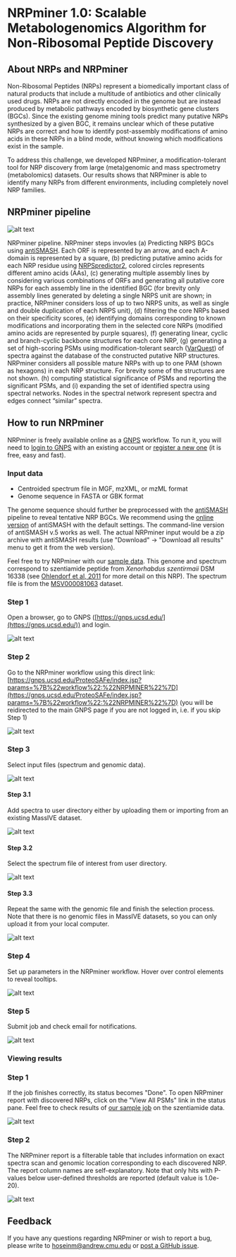 # NRPminer 1.0: Scalable Metabologenomics Algorithm for Non-Ribosomal Peptide Discovery 

## About NRPs and NRPminer

Non-Ribosomal Peptides (NRPs) represent a biomedically important class of natural products that include a multitude of antibiotics and other clinically used drugs. 
NRPs are not directly encoded in the genome but are instead produced by metabolic pathways encoded by biosynthetic gene clusters (BGCs). 
Since the existing genome mining tools predict many putative NRPs synthesized by a given BGC, it remains unclear which of these putative NRPs are correct and how to identify post-assembly modifications of amino acids in these NRPs in a blind mode, without knowing which modifications exist in the sample. 

To address this challenge, we developed NRPminer, a modification-tolerant tool for NRP discovery from large (meta)genomic and mass spectrometry (metabolomics) datasets. Our results shows that NRPminer is able to identify many NRPs from different environments, 
including completely novel NRP families. 

## NRPminer pipeline

![alt text](docs/images/nrpminer_pipeline.jpg "NRPminer pipeline")

NRPminer pipeline. NRPminer steps invovles (a) Predicting NRPS BGCs using [antiSMASH](https://antismash.secondarymetabolites.org/). 
Each ORF is represented by an arrow, and each A-domain is represented by a square, 
(b) predicting putative amino acids for each NRP residue using [NRPSpredictor2](https://www.ncbi.nlm.nih.gov/pmc/articles/PMC3125756/), 
colored circles represents different amino acids (AAs), 
(c) generating multiple assembly lines by considering various combinations of ORFs 
and generating all putative core NRPs for each assembly line in the identified BGC 
(for brevity only assembly lines generated by deleting a single NRPS unit are shown; 
in practice, NRPminer considers loss of up to two NRPS units, 
as well as single and double duplication of each NRPS unit), 
(d) filtering the core NRPs based on their specificity scores, 
(e) identifying domains corresponding to known modifications and incorporating them 
in the selected core NRPs (modified amino acids are represented by purple squares), 
(f) generating linear, cyclic and branch-cyclic backbone structures for each core NRP,
(g) generating a set of high-scoring PSMs using modification-tolerant search 
([VarQuest](http://cab.spbu.ru/software/varquest)) of spectra 
against the database of the constructed putative NRP structures. 
NRPminer considers all possible mature NRPs with up to one PAM (shown as hexagons) 
in each NRP structure. For brevity some of the structures are not shown. 
(h) computing statistical significance of PSMs and reporting the significant PSMs, 
and (i) expanding the set of identified spectra using spectral networks. 
Nodes in the spectral network represent spectra and edges connect “similar” spectra.


## How to run NRPminer

NRPminer is freely available online as a [GNPS](https://gnps.ucsd.edu/) workflow. To run it, you will need to [login to GNPS](https://gnps.ucsd.edu/ProteoSAFe/user/login.jsp) with an existing account or [register a new one](https://gnps.ucsd.edu/ProteoSAFe/user/register.jsp) (it is free, easy and fast).

### Input data
* Centroided spectrum file in MGF, mzXML, or mzML format
* Genome sequence in FASTA or GBK format

The genome sequence should further be preprocessed with the [antiSMASH](https://docs.antismash.secondarymetabolites.org/) pipeline to reveal tentative NRP BGCs. We recommend using the [online version](https://antismash.secondarymetabolites.org/) of antiSMASH with the default settings. The command-line version of antiSMASH v.5 works as well. The actual NRPminer input would be a zip archive with antiSMASH results (use "Download" -> "Download all results" menu to get it from the web version).

Feel free to try NRPminer with our [sample data](https://github.com/mohimanilab/NRPminer/tree/main/test_data). This genome and spectrum correspond to szentiamide peptide from *Xenorhabdus szentirmaii* DSM 16338 (see [Ohlendorf et al, 2011](https://journals.sagepub.com/doi/pdf/10.1177/1934578X1100600909) for more detail on this NRP). The spectrum file is from the [MSV000081063](https://gnps.ucsd.edu/ProteoSAFe/result.jsp?task=dcc30b777c344d668a5626d01f26c9a0&view=advanced_view) dataset.

### Step 1
Open a browser, go to GNPS ([https://gnps.ucsd.edu/](https://gnps.ucsd.edu/)) and login.

![alt text](docs/images/GNPS_login.png "GNPS login")

### Step 2
Go to the NRPminer workflow using this direct link: [https://gnps.ucsd.edu/ProteoSAFe/index.jsp?params=%7B%22workflow%22:%22NRPMINER%22%7D](https://gnps.ucsd.edu/ProteoSAFe/index.jsp?params=%7B%22workflow%22:%22NRPMINER%22%7D) (you will be reidirected to the main GNPS page if you are not logged in, i.e. if you skip Step 1)

![alt text](docs/images/GNPS_nrpminer_workflow.png "NRPminer workflow")

### Step 3
Select input files (spectrum and genomic data).

![alt text](docs/images/GNPS_input_files.png "Input files")

#### Step 3.1
Add spectra to user directory either by uploading them or importing from an existing MassIVE dataset.

![alt text](docs/images/GNPS_spectra_import.png "Spectra import")

#### Step 3.2
Select the spectrum file of interest from user directory.

![alt text](docs/images/GNPS_input_spectrum_file_selection.png "Input spectrum file selection")

#### Step 3.3
Repeat the same with the genomic file and finish the selection process. Note that there is no genomic files in MassIVE datasets, so you can only upload it from your local computer.

![alt text](docs/images/GNPS_input_genomic_file_selection.png "Input genomic file selection")


### Step 4
Set up parameters in the NRPminer workflow. Hover over control elements to reveal tooltips.

![alt text](docs/images/GNPS_parameters.png "Parameters selection")

### Step 5
Submit job and check email for notifications.

![alt text](docs/images/GNPS_submit.png "Job submission")

### Viewing results

### Step 1
If the job finishes correctly, its status becomes "Done". To open NRPminer report with discovered NRPs, click on the "View All PSMs" link in the status pane. Feel free to check results of [our sample job](https://gnps.ucsd.edu/ProteoSAFe/status.jsp?task=6ad7a36c0ef84398b4d3854fced078ae) on the szentiamide data.

![alt text](docs/images/GNPS_job_done.png "Job done")

### Step 2
The NRPminer report is a filterable table that includes information on exact spectra scan and genomic location corresponding to each discovered NRP. The report column names are self-explanatory. Note that only hits with P-values below user-defined thresholds are reported (default value is 1.0e-20).

![alt text](docs/images/GNPS_NRPminer_report.png "NRPminer report")

## Feedback
If you have any questions regarding NRPminer or wish to report a bug, please write to [hoseinm@andrew.cmu.edu](hoseinm@andrew.cmu.edu) or [post a GitHub issue](https://github.com/mohimanilab/NRPminer/issues).



